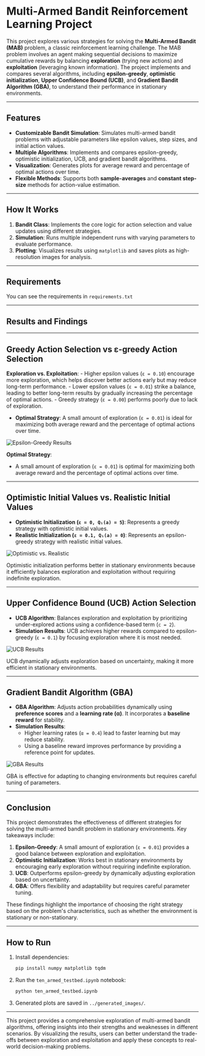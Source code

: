 # Multi-Armed Bandit Reinforcement Learning Project

This project explores various strategies for solving the **Multi-Armed Bandit (MAB)** problem, a classic reinforcement learning challenge. The MAB problem involves an agent making sequential decisions to maximize cumulative rewards by balancing **exploration** (trying new actions) and **exploitation** (leveraging known information). The project implements and compares several algorithms, including **epsilon-greedy**, **optimistic initialization**, **Upper Confidence Bound (UCB)**, and **Gradient Bandit Algorithm (GBA)**, to understand their performance in stationary environments.

---

## Features
- **Customizable Bandit Simulation**: Simulates multi-armed bandit problems with adjustable parameters like epsilon values, step sizes, and initial action values.
- **Multiple Algorithms**: Implements and compares epsilon-greedy, optimistic initialization, UCB, and gradient bandit algorithms.
- **Visualization**: Generates plots for average reward and percentage of optimal actions over time.
- **Flexible Methods**: Supports both **sample-averages** and **constant step-size** methods for action-value estimation.

---

## How It Works
1. **Bandit Class**: Implements the core logic for action selection and value updates using different strategies.
2. **Simulation**: Runs multiple independent runs with varying parameters to evaluate performance.
3. **Plotting**: Visualizes results using `matplotlib` and saves plots as high-resolution images for analysis.

---

## Requirements
You can see the requirements in `requirements.txt`

---

## Results and Findings

---

##  **Greedy Action Selection vs ε-greedy Action Selection**
**Exploration vs. Exploitation**: 
     - Higher epsilon values (`ε = 0.10`) encourage more exploration, which helps discover better actions early but may reduce long-term performance.
     - Lower epsilon values (`ε = 0.01`) strike a balance, leading to better long-term results by gradually increasing the percentage of optimal actions.
     - Greedy strategy (`ε = 0.00`) performs poorly due to lack of exploration.
   - **Optimal Strategy**: A small amount of exploration (`ε = 0.01`) is ideal for maximizing both average reward and the percentage of optimal actions over time.

   ![Epsilon-Greedy Results](https://github.com/user-attachments/assets/f96a748d-1179-477d-92ef-4828d0e1b068)

**Optimal Strategy**:
   - A small amount of exploration (`ε = 0.01`) is optimal for maximizing both average reward and the percentage of optimal actions over time.

---

## **Optimistic Initial Values vs. Realistic Initial Values**
   - **Optimistic Initialization (`ε = 0, Q₁(a) = 5`)**: Represents a greedy strategy with optimistic initial values.
   - **Realistic Initialization (`ε = 0.1, Q₁(a) = 0`)**: Represents an epsilon-greedy strategy with realistic initial values.

   ![Optimistic vs. Realistic](https://github.com/user-attachments/assets/9b01d312-d812-460b-a7b3-50aa9d0ab5f1)

   Optimistic initialization performs better in stationary environments because it efficiently balances exploration and exploitation without requiring indefinite exploration.

---

## **Upper Confidence Bound (UCB) Action Selection**
   - **UCB Algorithm**: Balances exploration and exploitation by prioritizing under-explored actions using a confidence-based term (`c = 2`).
   - **Simulation Results**: UCB achieves higher rewards compared to epsilon-greedy (`ε = 0.1`) by focusing exploration where it is most needed.

   ![UCB Results](https://github.com/user-attachments/assets/02d38a28-7073-4998-b9a7-8c0b0c7903cf)

UCB dynamically adjusts exploration based on uncertainty, making it more efficient in stationary environments.

---

##  **Gradient Bandit Algorithm (GBA)**
   - **GBA Algorithm**: Adjusts action probabilities dynamically using **preference scores** and a **learning rate (α)**. It incorporates a **baseline reward** for stability.
   - **Simulation Results**:
     - Higher learning rates (`α = 0.4`) lead to faster learning but may reduce stability.
     - Using a baseline reward improves performance by providing a reference point for updates.

   ![GBA Results](https://github.com/user-attachments/assets/f305ed46-5c97-40c9-bb09-d26692dd843a)

GBA is effective for adapting to changing environments but requires careful tuning of parameters.

---

## Conclusion
This project demonstrates the effectiveness of different strategies for solving the multi-armed bandit problem in stationary environments. Key takeaways include:
1. **Epsilon-Greedy**: A small amount of exploration (`ε = 0.01`) provides a good balance between exploration and exploitation.
2. **Optimistic Initialization**: Works best in stationary environments by encouraging early exploration without requiring indefinite exploration.
3. **UCB**: Outperforms epsilon-greedy by dynamically adjusting exploration based on uncertainty.
4. **GBA**: Offers flexibility and adaptability but requires careful parameter tuning.

These findings highlight the importance of choosing the right strategy based on the problem's characteristics, such as whether the environment is stationary or non-stationary.

---

## How to Run
1. Install dependencies:
   ```bash
   pip install numpy matplotlib tqdm
   ```
2. Run the `ten_armed_testbed.ipynb` notebook:
   ```bash
   python ten_armed_testbed.ipynb
   ```
3. Generated plots are saved in `../generated_images/`.

---

This project provides a comprehensive exploration of multi-armed bandit algorithms, offering insights into their strengths and weaknesses in different scenarios. By visualizing the results, users can better understand the trade-offs between exploration and exploitation and apply these concepts to real-world decision-making problems.